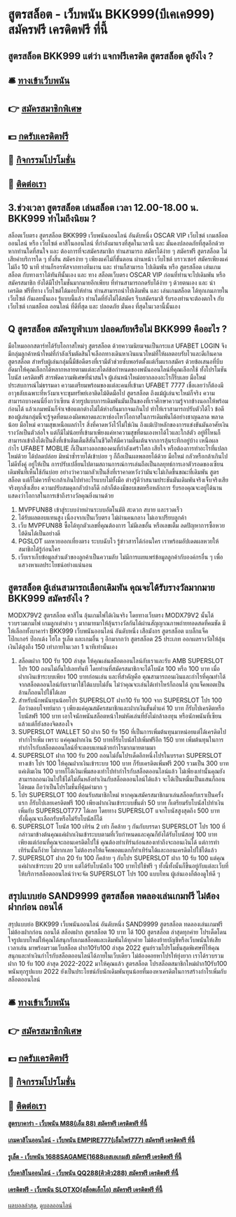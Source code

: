 # สูตรสล็อต - เว็บพนัน BKK999(บีเคเค999) สมัครฟรี เครดิตฟรี ที่นี้
## สูตรสล็อต BKK999 แต่ว่า แจกฟรีเครดิต สูตรสล็อต ดูยังไง ?

## 🛎 [ทางเข้าเว็บพนัน](https://bit.ly/3SdLNi2)
## 👉 [สมัครสมาชิกพิเศษ](https://bit.ly/3SdLNi2)
## 💵 [กดรับเครดิตฟรี](https://bit.ly/3dyRKHj)
## 👑 [กิจกรรมโปรโมชั่น](https://bit.ly/3dyRKHj)
## 📱 [ติดต่อเรา](https://bit.ly/3dyRKHj)

## 3.ช่วงเวลา สูตรสล็อต เล่นสล็อต เวลา 12.00-18.00 น. BKK999 ทำไมถึงนิยม ?
สล็อตเว็บตรง สูตรสล็อต BKK999 เว็บพนันออนไลน์ อันดับหนึ่ง OSCAR VIP เว็บไซต์ เกมสล็อตออนไลน์ หรือ เว็บไซต์ คาสิโนออนไลน์ ที่กำลังมาแรงที่สุดในเวลานี้ และ มั่นคงปลอดภัยที่สุดอีกด้วย หากท่านใดที่สนใจ และ ต้องการที่จะสมัครสมาชิก ท่านสามารถ สมัครได้ง่าย ๆ สมัครฟรี สูตรสล็อต ไม่เสียค่าบริการใด ๆ ทั้งสิ้น สมัครง่าย ๆ เพียงแค่ไม่กี่ขั้นตอน ผ่านหน้า เว็บไซต์ บราวเซอร์ สมัครเพียงแค่ไม่ถึง 10 นาที ท่านก็รอรหัสจากทางทีมงาน และ ท่านก็สามารถ ไปเดิมพัน หรือ สูตรสล็อต เล่นเกมสล็อต กับทางเราได้ทันทีนั้นเอง และ ทาง สล็อตเว็บตรง OSCAR VIP ก่อนที่ท่านจะไปเดิมพัน หรือ สมัครสมาชิก ยังได้มีโปรโมชั่นมากมายอีกเพียบ ที่ท่านสามารถกดรับได้ง่าย ๆ ด้วยตนเอง และ นำเครดิต ฟรีที่ทาง เว็บไซต์ได้มอบให้ท่าน ท่านสามารถนำไปเดิมพัน และ เล่นเกมสล็อต ได้ทุกเกมภายใน เว็บไซต์ กันเลยนั้นเอง รู้แบบนี้แล้ว ท่านใดที่ยังไม่ได้สมัคร รีบสมัครมาสิ รับรองท่านจะต้องตกใจ กับ เว็บไซต์ เกมสล็อต ออนไลน์ ที่ดีที่สุด และ ปลอดภัย มั่นคง ที่สุดในเวลานี้นั้นเอง

## Q สูตรสล็อต สมัครยูฟ่าเบท ปลอดภัยหรือไม่ BKK999 คืออะไร ?
มือใหมออกสตาร์ทได้รับโอกาสใหม่ๆ สูตรสล็อต ด้วยความนิยมจนเป็นกระแส UFABET LOGIN จึงมีกลุ่มลูกค้าหน้าใหม่ที่กำลังเริ่มตัดสินใจเลือกทางเดินหาเงินแนวใหม่ที่ให้ผลตอบรับไวและดีเกินคาด สูตรสล็อต สำหรับผู้เล่นกลุ่มนี้มีข้อดีตรงที่เรามีตัวช่วยซับพอร์ตตั้งแต่เริ่มแรกสมัคร ด้วยข้อเสนอที่บีบอัดมาให้คุณเลือกได้หลากหลายตามแต่ละสไตล์ข้อกำหนดของพนันออนไลน์ที่คุณเลือกใช้ ทั้งโปรโมชัน โบนัส เครดิตฟรี สารพัดความพิเศษที่น่าสนใจ ผู้เล่นหน้าใหม่อยากลองอะไรก็รีบเลย
มือใหม่ ประสบการณ์ไม่ธรรมดา ความเตรียมพร้อมของแต่ละคนที่เข้ามา UFABET 7777 เชื่อเลยว่าก็ต้องมีอาวุธลับเฉพาะที่หวังมาเจาะขุมทรัพย์เอาติดไม้ติดมือไป สูตรสล็อต ถึงแม้ผู้เล่นจะใหม่ก็จริง ความสามารถบางคนนี่ยิ่งกว่าเซียน ด้วยรูปแบบการเดิมพันมันเป็นของที่เราศึกษาความรู้จากข้างนอกให้พร้อมก่อนได้ แล้วเกมพนันก็จำเจข้อแตกต่างไม่ได้ห่างกันมากจนเกินไป ทำให้เราสามารถปรับตัวได้ไว ข้อดีของผู้เล่นกลุ่มนี้จะรู้จุดที่ตนเองผิดพลาดและหาช่องโหว่โอกาสในการเดิมพันได้อย่างชาญฉลาด พลาดน้อย
มือใหม่ ความสุขเหนือผลกำไร สิ่งที่คาดหวังไว้ไม่ใช่เงิน ถึงแม้เป้าหลักของการแข่งขันมันอาศัยเงินรางวัลเป็นตัวล่อใจ แต่ก็มีไม่น้อยที่เข้ามาเพียงแค่หาความสุขที่ตนเองหาได้ไวและใกล้ตัว อยู่ที่ไหนก็สามารถเข้าถึงได้เป็นสิ่งที่เข้าเติมเต็มสีสันในชีวิตให้มีความตื่นเต้นจากการลุ้นระทึกอยู่บ้าง เหนือผลกำไร UFABET MOBLIE ก็เป็นทางออกของคนที่กำลังเศร้าโศก เสียใจ หรือต้องการทำอะไรที่แปลกใหม่ด้วย ได้ปลดปล่อย มิหนำซ้ำรายได้เข้าบ่อย ๆ ก็ถือเป็นผลพลอยได้ด้วย
มือใหม่ กลัวหรือกล้าเกินไป ไม่ดีทั้งคู่ อยู่ให้เป็น การปรับเปลี่ยนไปตามสถานการณ์การเล่นถือเป็นกลยุทธ์การเอาตัวรอดของเซียนเดิมพันที่เห็นใช้กันบ่อย อย่างว่าความกลัวเป็นสิ่งที่เราคาดหวังว่ามันจะไม่เกิดขึ้นขณะที่เดิมพัน สูตรสล็อต แต่ก็ไม่ควรที่จะกล้าเกินไปทำอะไรแบบไม่ยั้งมือ ต่างรู้ดีว่าสนามประชันมันเดิมพันจริงเจ็บจริงเสียจริงทุกสิ่งเสี่ยง ความปรับสมดุลกลัวบ้างก็ดี กล้าก็ต้องมีขอบเขตหรือหลักการ รับรองคุณจะอยู่ได้นาน แสดงว่าโอกาสในการเข้าถึงรางวัลคุณยิ่งนานด้วย
1. MVPFUN88 เข้าสู่ระบบง่ายผ่านระบบอัตโนมัติ สะดวก สบาย และรวดเร็ว
2. ได้รับผลตอบแทนสูง เนื่องจากเป็นเว็บตรง ไม่ผ่านคนกลาง ไม่เอาเปรียบลูกค้า
3. เว็บ MVPFUN88 ซื้อได้ทุกตัวเลขที่คุณต้องการ ไม่มีเลขอั้น หรือเลขเต็ม ลดปัญหาการซื้อหวยใต้ดินได้เป็นอย่างดี
4. PGSLOT ผลหวยออกเที่ยงตรง ระบบฉับไว รู้ข่าวสารได้ก่อนใคร เราพร้อมอัปเดตผลหวยให้สมาชิกได้รู้ก่อนใคร
5. เว็บเราเก็บข้อมูลส่วนตัวของลูกค้าเป็นความลับ ไม่มีการเผยแพร่ข้อมูลลูกค้ากับองค์กรอื่น ๆ เพื่อแสวงหาผลประโยชน์อย่างแน่นอน

## สูตรสล็อต ผู้เล่นสามารถเลือกเดิมพัน คุณจะได้รับรางวัลมากมาย BKK999 สมัครยังไง ?
MODX79V2 สูตรสล็อต คาสิโน ลุ้นเกมไพ่ได้เงินจริง โดยทางเว็บตรง MODX79V2 นั้นได้รวบรวมเกมไพ่ เกมลูกเต๋าต่าง ๆ มากมายมาให้ลุ้นรางวัลกันได้ผ่านสัญญาณภาพถ่ายทอดสดที่คมชัด มีให้เลือกทั้งบาคาร่า BKK999 เว็บพนันออนไลน์ อันดับหนึ่ง เสือมังกร สูตรสล็อต แบล็กแจ็ค โป๊กเกอร์ ป๊อกเด้ง ไฮโล รูเล็ต และเกมอื่น ๆ อีกมากกว่า สูตรสล็อต 25 ประเภท ออกผลรางวัลให้ลุ้นเงินได้สูงถึง 150 เท่าภายในเวลา 1 นาทีเท่านั้นเอง
1. สล็อตฝาก 100 รับ 100 ล่าสุด ให้คุณเล่นสล็อตออนไลน์กับเราและรับ AMB SUPERSLOT โปร 100 ถอนไม่อั้นไปเลยทันที โดยท่านที่สมัครสมาชิกจะได้โบนัส 100 หรือ 100 บาท เมื่อฝากเงินเข้าระบบเพียง 100 บาทก่อนเล่น และที่สำคัญคือ คุณสามารถอนเงินและกำไรที่คุณทำได้จากสล็อตออนไลน์กับเรามาใช้ได้แบบไม่อั้น ไม่ว่าคุณจะเล่นได้เท่าไหร่ก็ถอนได้ ถูกแจ็คพอตเป็นล้านก็ถอนไปใช้ได้เลย
2. สำหรับนักพนันทุนน้อยโปร SUPERSLOT ฝาก10 รับ 100 จาก SUPERSLOT โปร 100 ถือว่าตอบโจทย์มาก ๆ เพียงแค่คุณสมัครสมาชิกและฝากเงินขั้นต่ำแค่ 10 บาท ก็รับไปเครดิตหรือโบนัสฟรี 100 บาท เอาใจนักพนันสล็อตหน้าใหม่หัดเล่นที่ยังไม่กล้าลงทุน หรือนักพนันที่เซียนแล้วแต่ก็ยังสองจิตสองใจ
3. SUPERSLOT WALLET 50 ฝาก 50 รับ 150 ที่เป็นการเพิ่มต้นทุนมาหน่อยแต่ได้เครดิตไปทำกำไรเพิ่ม เพราะ แค่คุณฝากเงิน 50 บาทก็รับโบนัสไปเพิ่มฟรีอีก 150 บาท เพิ่มต้นทุนในการทำกำไรกับสล็อตออนไลน์ที่จะตอบแทนด้วยกำไรมากมายตามมา
4. SUPERSLOT ฝาก 100 รับ 200 ถอนไม่อั้นโปรเด็ดอีกหนึ่งโปรในบรรดา SUPERSLOT ทางเข้า โปร 100 ให้คุณฝากเงินเข้าระบบ 100 บาท ก็รับเครดิตเพิ่มฟรี 200 รวมเป็น 300 บาท แค่เติมเงิน 100 บาทก็ได้เงินเพิ่มสองเท่าไปทำกำไรกับสล็อตออนไลน์แล้ว ไม่เพียงเท่านั้นคุณยังสามารถถอนเงินไปใช้ได้ไม่อั้นหลังทำเงินกับสล็อตออนไลน์ได้แล้ว จะได้เป็นหมื่นเป็นแสนก็ถอนได้หมด ถือว่าเป็นโปรโมชั่นที่คุ้มค่ามาก ๆ
5. โปร SUPERSLOT 100 ต้อนรับสมาชิกใหม่ หากคุณสมัครสมาชิกมาเล่นสล็อตกับเราเป็นครั้งแรก ก็รับไปเลยเครดิตฟรี 100 เพียงฝากเงินเข้าระบบขั้นต่ำ 50 บาท ก็เตรียมรับโบนัสไปทำเงินเพิ่มกับ SUPERSLOT777 ได้เลย โดยทาง SUPERSLOT แจกโบนัสสูงสุดถึง 500 บาท ทั้งนี้คุณจะเลือกรับหรือไม่รับโบนัสก็ได้
6. SUPERSLOT โบนัส 100 เทิร์น 2 เท่า ก็คล้าย ๆ กันกับบรรดา SUPERSLOT โปร 100 ที่กล่าวมาข้างต้นคุณแค่ฝากเงินเข้าระบบตามที่เว็บกำหนดและคุณก็ยังได้รับโบนัสอยู่ 100 บาท เพียงแต่ก่อนที่คุณจะถอนเครดิตไปใช้ คุณต้องทำเทิร์นก่อนสองเท่าถึงจะถอนเงินได้ แต่การทำเทิร์นนั้นก็ง่าย ไม่ยากเลย ไม่ต้องรอให้แจ็คพอตแตกก็ทำเทิร์นได้และถอนเครดิตไปใช้ได้แล้ว
7. SUPERSLOT ฝาก 20 รับ 100 ก็คล้าย ๆ กับโปร SUPERSLOT ฝาก 10 รับ 100 แต่คุณแค่ฝากเข้าระบบ 20 บาท แต่ได้รับโบนัสถึง 100 บาทไปใช้ฟรี ๆ ทั้งนี้ทั้งนั้นก็ขึ้นอยู่กับแต่ละเว็บที่ให้บริการสล็อตออนไลน์ว่าจะจัด SUPERSLOT โปร 100 แบบไหน ผู้เล่นเองก็ต้องดูให้ดี ๆ

## สรุปแบบย่อ SAND9999 สูตรสล็อต ทดลองเล่นเกมฟรี ไม่ต้องฝากก่อน ถอนได้
สรุปแบบย่อ BKK999 เว็บพนันออนไลน์ อันดับหนึ่ง SAND9999 สูตรสล็อต ทดลองเล่นเกมฟรี ไม่ต้องฝากก่อน ถอนได้ สล็อตฝาก สูตรสล็อต 10 บาท ได้ 100 สูตรสล็อต ล่าสุดทุกค่าย โปรเด็ดโดนใจรูปแบบใหม่ให้คุณได้สนุกกับเกมสล็อตและเดิมพันได้ทุกค่าย ไม่ต้องย้ายบัญชีหรือเว็บพนันให้เสียเวลาเล่น มาพร้อมรวมเว็บสล็อต ฝาก10รับ100 ล่าสุด 2022 ศูนย์รวมโปรโมชั่นสุดพิเศษที่ให้คุณสนุกและทำเงินกำไรกับสล็อตออนไลน์ได้ภายในเว็บเดียว ไม่ต้องคอยหาโปรให้ยุ่งยาก เราได้รวบรวมฝาก 10 รับ 100 ล่าสุด 2022-2022 มาให้คุณแล้ว สูตรสล็อต โปรสล็อตสมาชิกใหม่ฝาก10รับ100 พนันทุกรูปแบบ 2022 ยังเป็นประโยชน์กับนักเดิมพันทุนน้อยที่มองหาเครดิตในการสร้างกำไรเพิ่มกับสล็อตออนไลน์

## 🛎 [ทางเข้าเว็บพนัน](https://bit.ly/3SdLNi2)
## 👉 [สมัครสมาชิกพิเศษ](https://bit.ly/3SdLNi2)
## 💵 [กดรับเครดิตฟรี](https://bit.ly/3dyRKHj)
## 👑 [กิจกรรมโปรโมชั่น](https://bit.ly/3dyRKHj)
## 📱 [ติดต่อเรา](https://bit.ly/3dyRKHj)

#### [สูตรบาคาร่า - เว็บพนัน M88(เอ็ม 88) สมัครฟรี เครดิตฟรี ที่นี้](https://atom.io/themes/สูตรบาคาร่า%20-%20เว็บพนัน%20m88(เอ็ม%2088)%20สมัครฟรี%20เครดิตฟรี%20ที่นี้)
#### [เกมคาสิโนออนไลน์ - เว็บพนัน EMPIRE777(เอ็มไพร์777) สมัครฟรี เครดิตฟรี ที่นี้](https://atom.io/themes/เกมคาสิโนออนไลน์%20-%20เว็บพนัน%20empire777(เอ็มไพร์777)%20สมัครฟรี%20เครดิตฟรี%20ที่นี้)
#### [รูเล็ต - เว็บพนัน 1688SAGAME(1688เอสเอเกมส์) สมัครฟรี เครดิตฟรี ที่นี้](https://atom.io/themes/รูเล็ต%20-%20เว็บพนัน%201688sagame(1688เอสเอเกมส์)%20สมัครฟรี%20เครดิตฟรี%20ที่นี้)
#### [เว็บคาสิโนออนไลน์ - เว็บพนัน QQ288(คิวคิว288) สมัครฟรี เครดิตฟรี ที่นี้](https://atom.io/themes/เว็บคาสิโนออนไลน์%20-%20เว็บพนัน%20qq288(คิวคิว288)%20สมัครฟรี%20เครดิตฟรี%20ที่นี้)
#### [เครดิตฟรี - เว็บพนัน SLOTXO(สล็อตเอ็กโอ) สมัครฟรี เครดิตฟรี ที่นี้](https://atom.io/themes/เครดิตฟรี%20-%20เว็บพนัน%20slotxo(สล็อตเอ็กโอ)%20สมัครฟรี%20เครดิตฟรี%20ที่นี้)

[ผลบอลล่าสุด](https://siamsport.tv "ผลบอลล่าสุด"), [ดูบอลออนไลน์](https://siamsport.tv/ดูบอลสด "ดูบอลออนไลน์")